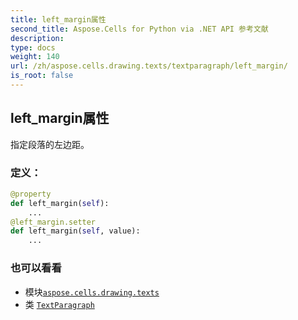```yaml
---
title: left_margin属性
second_title: Aspose.Cells for Python via .NET API 参考文献
description:
type: docs
weight: 140
url: /zh/aspose.cells.drawing.texts/textparagraph/left_margin/
is_root: false
---
```

## left_margin属性

指定段落的左边距。
### 定义：
```python
@property
def left_margin(self):
    ...
@left_margin.setter
def left_margin(self, value):
    ...
```

### 也可以看看
* 模块[`aspose.cells.drawing.texts`](../../)
* 类 [`TextParagraph`](/cells/python-net/zh/aspose.cells.drawing.texts/textparagraph)

